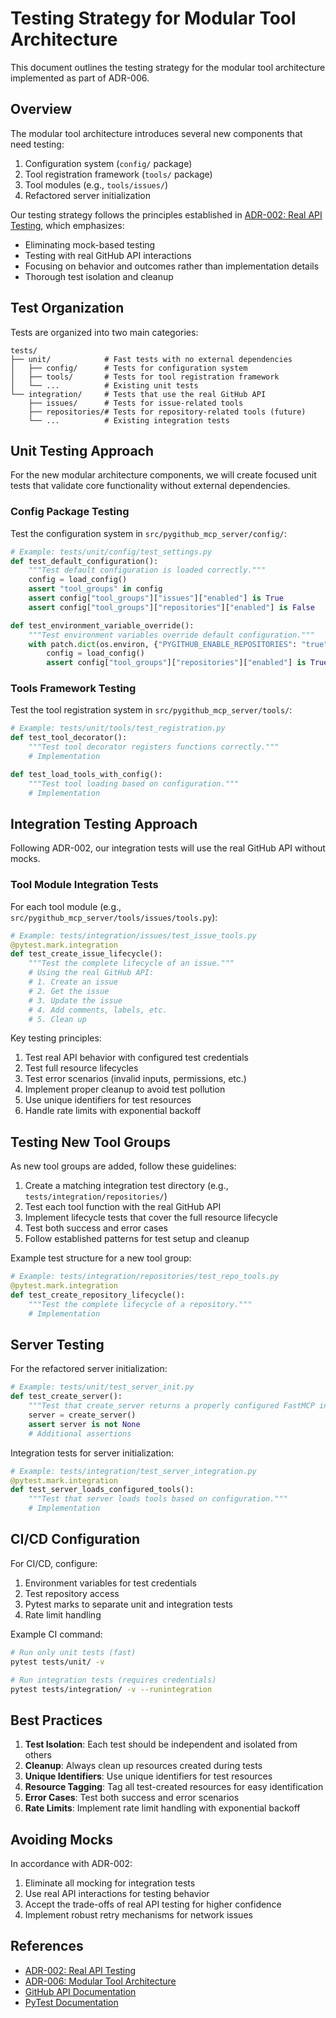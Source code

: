 # Testing Strategy for Modular Tool Architecture

This document outlines the testing strategy for the modular tool architecture implemented as part of ADR-006.

## Overview

The modular tool architecture introduces several new components that need testing:

1. Configuration system (`config/` package)
2. Tool registration framework (`tools/` package)
3. Tool modules (e.g., `tools/issues/`)
4. Refactored server initialization

Our testing strategy follows the principles established in [ADR-002: Real API Testing](../adr/002_real_api_testing.md), which emphasizes:

- Eliminating mock-based testing
- Testing with real GitHub API interactions
- Focusing on behavior and outcomes rather than implementation details
- Thorough test isolation and cleanup

## Test Organization

Tests are organized into two main categories:

```
tests/
├── unit/            # Fast tests with no external dependencies
│   ├── config/      # Tests for configuration system
│   ├── tools/       # Tests for tool registration framework
│   └── ...          # Existing unit tests
└── integration/     # Tests that use the real GitHub API
    ├── issues/      # Tests for issue-related tools
    ├── repositories/# Tests for repository-related tools (future)
    └── ...          # Existing integration tests
```

## Unit Testing Approach

For the new modular architecture components, we will create focused unit tests that validate core functionality without external dependencies.

### Config Package Testing

Test the configuration system in `src/pygithub_mcp_server/config/`:

```python
# Example: tests/unit/config/test_settings.py
def test_default_configuration():
    """Test default configuration is loaded correctly."""
    config = load_config()
    assert "tool_groups" in config
    assert config["tool_groups"]["issues"]["enabled"] is True
    assert config["tool_groups"]["repositories"]["enabled"] is False

def test_environment_variable_override():
    """Test environment variables override default configuration."""
    with patch.dict(os.environ, {"PYGITHUB_ENABLE_REPOSITORIES": "true"}):
        config = load_config()
        assert config["tool_groups"]["repositories"]["enabled"] is True
```

### Tools Framework Testing

Test the tool registration system in `src/pygithub_mcp_server/tools/`:

```python
# Example: tests/unit/tools/test_registration.py
def test_tool_decorator():
    """Test tool decorator registers functions correctly."""
    # Implementation

def test_load_tools_with_config():
    """Test tool loading based on configuration."""
    # Implementation
```

## Integration Testing Approach

Following ADR-002, our integration tests will use the real GitHub API without mocks.

### Tool Module Integration Tests

For each tool module (e.g., `src/pygithub_mcp_server/tools/issues/tools.py`):

```python
# Example: tests/integration/issues/test_issue_tools.py
@pytest.mark.integration
def test_create_issue_lifecycle():
    """Test the complete lifecycle of an issue."""
    # Using the real GitHub API:
    # 1. Create an issue
    # 2. Get the issue
    # 3. Update the issue
    # 4. Add comments, labels, etc.
    # 5. Clean up
```

Key testing principles:

1. Test real API behavior with configured test credentials
2. Test full resource lifecycles
3. Test error scenarios (invalid inputs, permissions, etc.)
4. Implement proper cleanup to avoid test pollution
5. Use unique identifiers for test resources
6. Handle rate limits with exponential backoff

## Testing New Tool Groups

As new tool groups are added, follow these guidelines:

1. Create a matching integration test directory (e.g., `tests/integration/repositories/`)
2. Test each tool function with the real GitHub API
3. Implement lifecycle tests that cover the full resource lifecycle
4. Test both success and error cases
5. Follow established patterns for test setup and cleanup

Example test structure for a new tool group:

```python
# Example: tests/integration/repositories/test_repo_tools.py
@pytest.mark.integration
def test_create_repository_lifecycle():
    """Test the complete lifecycle of a repository."""
    # Implementation
```

## Server Testing

For the refactored server initialization:

```python
# Example: tests/unit/test_server_init.py
def test_create_server():
    """Test that create_server returns a properly configured FastMCP instance."""
    server = create_server()
    assert server is not None
    # Additional assertions
```

Integration tests for server initialization:

```python
# Example: tests/integration/test_server_integration.py
@pytest.mark.integration
def test_server_loads_configured_tools():
    """Test that server loads tools based on configuration."""
    # Implementation
```

## CI/CD Configuration

For CI/CD, configure:

1. Environment variables for test credentials
2. Test repository access
3. Pytest marks to separate unit and integration tests
4. Rate limit handling

Example CI command:

```bash
# Run only unit tests (fast)
pytest tests/unit/ -v

# Run integration tests (requires credentials)
pytest tests/integration/ -v --runintegration
```

## Best Practices

1. **Test Isolation**: Each test should be independent and isolated from others
2. **Cleanup**: Always clean up resources created during tests
3. **Unique Identifiers**: Use unique identifiers for test resources
4. **Resource Tagging**: Tag all test-created resources for easy identification
5. **Error Cases**: Test both success and error scenarios
6. **Rate Limits**: Implement rate limit handling with exponential backoff

## Avoiding Mocks

In accordance with ADR-002:

1. Eliminate all mocking for integration tests
2. Use real API interactions for testing behavior
3. Accept the trade-offs of real API testing for higher confidence
4. Implement robust retry mechanisms for network issues

## References

- [ADR-002: Real API Testing](../adr/002_real_api_testing.md)
- [ADR-006: Modular Tool Architecture](../adr/006_modular_tool_architecture.md)
- [GitHub API Documentation](https://docs.github.com/en/rest)
- [PyTest Documentation](https://docs.pytest.org/)
